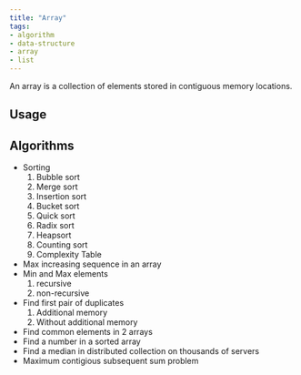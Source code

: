 ```yaml
---
title: "Array"
tags:
- algorithm
- data-structure
- array
- list
---
```


An array is a collection of elements stored in contiguous memory locations.

## Usage

## Algorithms
-  Sorting
	1.  Bubble sort
	2.  Merge sort
	3.  Insertion sort
	4.  Bucket sort
	5.  Quick sort
	6.  Radix sort
	7.  Heapsort
	8.  Counting sort
	9.  Complexity Table
- Max increasing sequence in an array
- Min and Max elements
	1. recursive
	2. non-recursive
- Find first pair of duplicates
	1. Additional memory
	2. Without additional memory
- Find common elements in 2 arrays
- Find a number in a sorted array
- Find a median in distributed collection on thousands of servers
- Maximum contigious subsequent sum problem